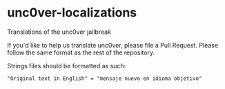 # unc0ver-localizations
Translations of the unc0ver jailbreak

If you'd like to help us translate unc0ver, please file a Pull Request. Please follow the same format as the rest of the repository.


Strings files should be formatted as such:

```
"Original text in English" = "mensaje nuevo en idioma objetivo"
```
